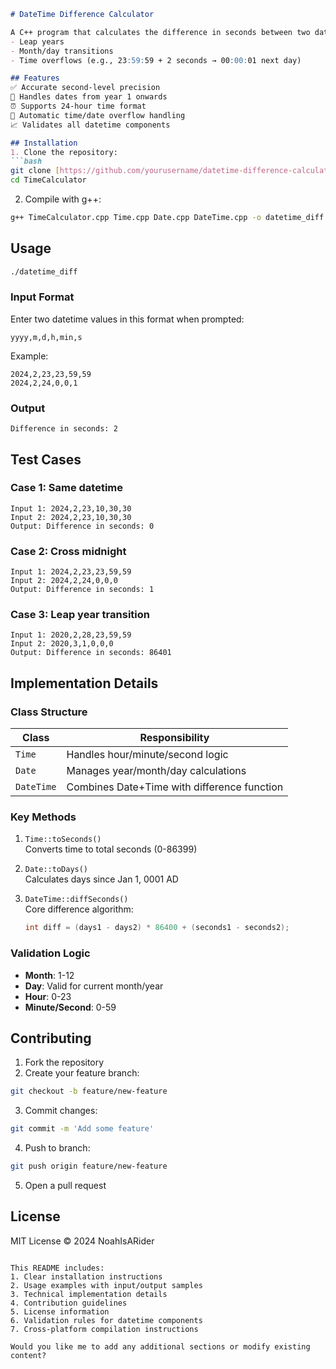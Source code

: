 ```markdown
# DateTime Difference Calculator

A C++ program that calculates the difference in seconds between two datetime points, with proper handling of:
- Leap years
- Month/day transitions
- Time overflows (e.g., 23:59:59 + 2 seconds → 00:00:01 next day)

## Features
✅ Accurate second-level precision  
📅 Handles dates from year 1 onwards  
⏰ Supports 24-hour time format  
🔄 Automatic time/date overflow handling  
📈 Validates all datetime components

## Installation
1. Clone the repository:
```bash
git clone [https://github.com/yourusername/datetime-difference-calculator](https://github.com/NoahIsARider/TimeCalculator.git
cd TimeCalculator
```

2. Compile with g++:
```bash
g++ TimeCalculator.cpp Time.cpp Date.cpp DateTime.cpp -o datetime_diff
```

## Usage
```bash
./datetime_diff
```

### Input Format
Enter two datetime values in this format when prompted:
```plaintext
yyyy,m,d,h,min,s
```
Example:
```plaintext
2024,2,23,23,59,59
2024,2,24,0,0,1
```

### Output
```plaintext
Difference in seconds: 2
```

## Test Cases
### Case 1: Same datetime
```plaintext
Input 1: 2024,2,23,10,30,30
Input 2: 2024,2,23,10,30,30
Output: Difference in seconds: 0
```

### Case 2: Cross midnight
```plaintext
Input 1: 2024,2,23,23,59,59
Input 2: 2024,2,24,0,0,0
Output: Difference in seconds: 1
```

### Case 3: Leap year transition
```plaintext
Input 1: 2020,2,28,23,59,59
Input 2: 2020,3,1,0,0,0
Output: Difference in seconds: 86401
```

## Implementation Details

### Class Structure
| Class      | Responsibility                              |
|------------|---------------------------------------------|
| `Time`     | Handles hour/minute/second logic            |
| `Date`     | Manages year/month/day calculations         |
| `DateTime` | Combines Date+Time with difference function |

### Key Methods
1. `Time::toSeconds()`  
   Converts time to total seconds (0-86399)

2. `Date::toDays()`  
   Calculates days since Jan 1, 0001 AD

3. `DateTime::diffSeconds()`  
   Core difference algorithm:
   ```cpp
   int diff = (days1 - days2) * 86400 + (seconds1 - seconds2);
   ```

### Validation Logic
- **Month**: 1-12
- **Day**: Valid for current month/year
- **Hour**: 0-23
- **Minute/Second**: 0-59

## Contributing
1. Fork the repository
2. Create your feature branch:
```bash
git checkout -b feature/new-feature
```
3. Commit changes:
```bash
git commit -m 'Add some feature'
```
4. Push to branch:
```bash
git push origin feature/new-feature
```
5. Open a pull request

## License
MIT License © 2024 NoahIsARider
```

This README includes:
1. Clear installation instructions
2. Usage examples with input/output samples
3. Technical implementation details
4. Contribution guidelines
5. License information
6. Validation rules for datetime components
7. Cross-platform compilation instructions

Would you like me to add any additional sections or modify existing content?
